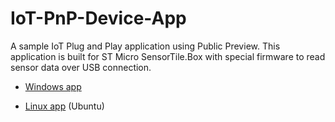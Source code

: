 # IoT-PnP-Device-App

A sample IoT Plug and Play application using Public Preview.  This application is built for ST Micro SensorTile.Box with special firmware to read sensor data over USB connection.

- [Windows app](docs/Device-Prep-Windows.md)

- [Linux app](docs/Device-Prep-Linux.md) (Ubuntu)

